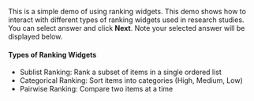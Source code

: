 This is a simple demo of using ranking widgets. This demo shows how to interact with different types of ranking widgets used in research studies.
You can select answer and click **Next**. Note your selected answer will be displayed below.

#### Types of Ranking Widgets

- Sublist Ranking: Rank a subset of items in a single ordered list
- Categorical Ranking: Sort items into categories (High, Medium, Low)
- Pairwise Ranking: Compare two items at a time